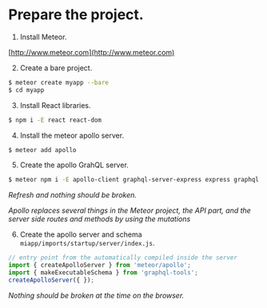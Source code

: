 # Prepare the project.

1. Install Meteor.

  [http://www.meteor.com](http://www.meteor.com)

2. Create a bare project.

  ```sh
  $ meteor create myapp --bare
  $ cd myapp
  ```

3. Install React libraries.
  
  ```sh
  $ npm i -E react react-dom
  ```

4. Install the meteor apollo server.

  ```sh
  $ meteor add apollo
  ```

5. Create the apollo GrahQL server.

  ```sh
  $ meteor npm i -E apollo-client graphql-server-express express graphql graphql-tools body-parser
  ```

  *Refresh and nothing should be broken.*

  *Apollo replaces several things in the Meteor project, the API part, and the server side routes and methods by using the mutations*

6. Create the apollo server and schema `miapp/imports/startup/server/index.js`.

  ```js
  // entry point from the automatically compiled inside the server
  import { createApolloServer } from 'meteor/apollo';
  import { makeExecutableSchema } from 'graphql-tools';
  createApolloServer({ });
  ```

  *Nothing should be broken at the time on the browser.*